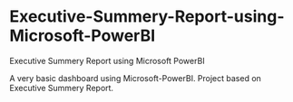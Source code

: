 # Executive-Summery-Report-using-Microsoft-PowerBI
Executive Summery Report using Microsoft PowerBI

A very basic dashboard using Microsoft-PowerBI.
Project based on Executive Summery Report.
